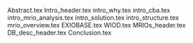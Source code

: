 Abstract.tex
Intro_header.tex
intro_why.tex
intro_cba.tex
intro_mrio_analysis.tex
intro_solution.tex
intro_structure.tex
mrio_overview.tex
EXIOBASE.tex
WIOD.tex
MRIOs_header.tex
DB_desc_header.tex
Conclusion.tex